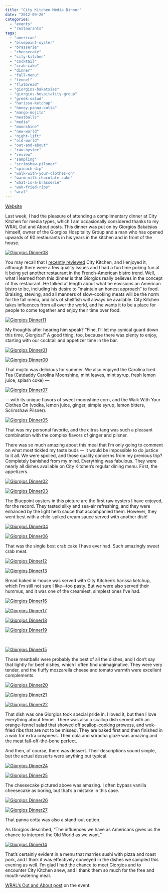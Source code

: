 ```yaml
---
title: "City Kitchen Media Dinner"
date: "2012-09-26"
categories:
  - "events"
  - "restaurants"
tags:
  - "american"
  - "bluepoint-oyster"
  - "brasserie"
  - "cheesecake"
  - "city-kitchen"
  - "cocktail"
  - "crab-cake"
  - "dinner"
  - "fall-menu"
  - "fennel"
  - "flatbread"
  - "giorgios-bakatsias"
  - "giorgios-hospitality-group"
  - "greek-salad"
  - "harissa-ketchup"
  - "honey-panna-cotta"
  - "mango-mojito"
  - "meatballs"
  - "media"
  - "moonshine"
  - "new-world"
  - "night-lift"
  - "old-world"
  - "out-and-about"
  - "raw-oyster"
  - "review"
  - "sampling"
  - "scrimshaw-pilsner"
  - "spinach-dip"
  - "walk-with-your-clothes-on"
  - "warm-milk-chocolate-cake"
  - "what-is-a-brasserie"
  - "wok-fried-ribs"
  - "wral"
---
```


[Website](http://citykitchenchapelhill.com/)

Last week, I had the pleasure of attending a complimentary dinner at City Kitchen for media types, which I am occasionally considered thanks to my WRAL Out and About posts. This dinner was put on by Giorgios Bakatsias himself, owner of the Giorgios Hospitality Group and a man who has opened upwards of 60 restaurants in his years in the kitchen and in front of the house.




<div class="caption">

[![](http://s3.amazonaws.com/thegourmez-wpmedia/2012/09/Giorgios-Dinner08.jpg "Giorgios Dinner08")](http://s3.amazonaws.com/thegourmez-wpmedia/2012/09/Giorgios-Dinner08.jpg)</div>


You may recall that I [recently reviewed](https://thegourmez.com/blog/2012-08-31-city-kitchen-chapel-hill/) City Kitchen, and I enjoyed it, although there were a few quality issues and I had a fun time poking fun at it being yet another restaurant in the French-American bistro trend. Well, what I learned from this dinner is that Giorgios really believes in the concept of this restaurant. He talked at length about what he envisions an American bistro to be, including his desire to “maintain an honest approach” to food. Braising, stewing, and all manners of slow-cooking meats will be the norm for the fall menu, and lots of shellfish will always be available. City Kitchen takes influences from all over the world, and he wants it to be a place for people to come together and enjoy their time over food.




<div class="caption">

[![](http://s3.amazonaws.com/thegourmez-wpmedia/2012/09/Giorgios-Dinner11.jpg "Giorgios Dinner11")](http://s3.amazonaws.com/thegourmez-wpmedia/2012/09/Giorgios-Dinner11.jpg)</div>


My thoughts after hearing him speak? “Fine, I’ll let my cynical guard down this time, Giorgios!” A good thing, too, because there was plenty to enjoy, starting with our cocktail and appetizer time in the bar.




<div class="caption">

[![](http://s3.amazonaws.com/thegourmez-wpmedia/2012/09/Giorgios-Dinner01.jpg "Giorgios Dinner01")](http://s3.amazonaws.com/thegourmez-wpmedia/2012/09/Giorgios-Dinner01.jpg)</div>





<div class="caption">

[![](http://s3.amazonaws.com/thegourmez-wpmedia/2012/09/Giorgios-Dinner00.jpg "Giorgios Dinner00")](http://s3.amazonaws.com/thegourmez-wpmedia/2012/09/Giorgios-Dinner00.jpg)</div>


That mojito was delicious for summer. We also enjoyed the Carolina Iced Tea (Catdaddy Carolina Moonshine, mint leaves, mint syrup, fresh lemon juice, splash coke) —

[![](http://s3.amazonaws.com/thegourmez-wpmedia/2012/09/Giorgios-Dinner07.jpg "Giorgios Dinner07")](http://s3.amazonaws.com/thegourmez-wpmedia/2012/09/Giorgios-Dinner07.jpg)

\-- with its unique flavors of sweet moonshine corn, and the Walk With Your Clothes On (vodka, lemon juice, ginger, simple syrup, lemon bitters, Scrimshaw Pilsner).

[![](http://s3.amazonaws.com/thegourmez-wpmedia/2012/09/Giorgios-Dinner05.jpg "Giorgios Dinner05")](http://s3.amazonaws.com/thegourmez-wpmedia/2012/09/Giorgios-Dinner05.jpg)

That was my personal favorite, and the citrus tang was such a pleasant combination with the complex flavors of ginger and pilsner.

There was so much amazing about this meal that I’m only going to comment on what most tickled my taste buds — it would be impossible to do justice to it all. We were spoiled, and those quality concerns from my previous trip? Completely banished from my mind. Everything was fabulous. They were nearly all dishes available on City Kitchen’s regular dining menu. First, the appetizers.




<div class="caption">

[![](http://s3.amazonaws.com/thegourmez-wpmedia/2012/09/Giorgios-Dinner02.jpg "Giorgios Dinner02")](http://s3.amazonaws.com/thegourmez-wpmedia/2012/09/Giorgios-Dinner02.jpg)</div>


[![](http://s3.amazonaws.com/thegourmez-wpmedia/2012/09/Giorgios-Dinner03.jpg "Giorgios Dinner03")](http://s3.amazonaws.com/thegourmez-wpmedia/2012/09/Giorgios-Dinner03.jpg)

The Bluepoint oysters in this picture are the first raw oysters I have enjoyed, for the record. They tasted silky and sea-air refreshing, and they were enhanced by the light herb sauce that accompanied them. However, they went best with a chile-spiked cream sauce served with another dish!




<div class="caption">

[![](http://s3.amazonaws.com/thegourmez-wpmedia/2012/09/Giorgios-Dinner04.jpg "Giorgios Dinner04")](http://s3.amazonaws.com/thegourmez-wpmedia/2012/09/Giorgios-Dinner04.jpg)</div>


[![](http://s3.amazonaws.com/thegourmez-wpmedia/2012/09/Giorgios-Dinner06.jpg "Giorgios Dinner06")](http://s3.amazonaws.com/thegourmez-wpmedia/2012/09/Giorgios-Dinner06.jpg)

That was the single best crab cake I have ever had. Such amazingly sweet crab meat.




<div class="caption">

[![](http://s3.amazonaws.com/thegourmez-wpmedia/2012/09/Giorgios-Dinner12.jpg "Giorgios Dinner12")](http://s3.amazonaws.com/thegourmez-wpmedia/2012/09/Giorgios-Dinner12.jpg)</div>


[![](http://s3.amazonaws.com/thegourmez-wpmedia/2012/09/Giorgios-Dinner13.jpg "Giorgios Dinner13")](http://s3.amazonaws.com/thegourmez-wpmedia/2012/09/Giorgios-Dinner13.jpg)

Bread baked in-house was served with City Kitchen’s harissa ketchup, which I’m still not sure I like--too pasty. But we were also served their hummus, and it was one of the creamiest, simplest ones I’ve had.




<div class="caption">

[![](http://s3.amazonaws.com/thegourmez-wpmedia/2012/09/Giorgios-Dinner16.jpg "Giorgios Dinner16")](http://s3.amazonaws.com/thegourmez-wpmedia/2012/09/Giorgios-Dinner16.jpg)</div>





<div class="caption">

[![](http://s3.amazonaws.com/thegourmez-wpmedia/2012/09/Giorgios-Dinner17.jpg "Giorgios Dinner17")](http://s3.amazonaws.com/thegourmez-wpmedia/2012/09/Giorgios-Dinner17.jpg)</div>





<div class="caption">

[![](http://s3.amazonaws.com/thegourmez-wpmedia/2012/09/Giorgios-Dinner18.jpg "Giorgios Dinner18")](http://s3.amazonaws.com/thegourmez-wpmedia/2012/09/Giorgios-Dinner18.jpg)</div>





<div class="caption">

[![](http://s3.amazonaws.com/thegourmez-wpmedia/2012/09/Giorgios-Dinner19.jpg "Giorgios Dinner19")](http://s3.amazonaws.com/thegourmez-wpmedia/2012/09/Giorgios-Dinner19.jpg)</div>


 




<div class="caption">

[![](http://s3.amazonaws.com/thegourmez-wpmedia/2012/09/Giorgios-Dinner15.jpg "Giorgios Dinner15")](http://s3.amazonaws.com/thegourmez-wpmedia/2012/09/Giorgios-Dinner15.jpg)</div>


Those meatballs were probably the best of all the dishes, and I don’t say that lightly for beef dishes, which I often find unimaginative. They were very tender, and the fluffy mozzarella cheese and tomato warmth were excellent complements.




<div class="caption">

[![](http://s3.amazonaws.com/thegourmez-wpmedia/2012/09/Giorgios-Dinner20.jpg "Giorgios Dinner20")](http://s3.amazonaws.com/thegourmez-wpmedia/2012/09/Giorgios-Dinner20.jpg)</div>





<div class="caption">

[![](http://s3.amazonaws.com/thegourmez-wpmedia/2012/09/Giorgios-Dinner21.jpg "Giorgios Dinner21")](http://s3.amazonaws.com/thegourmez-wpmedia/2012/09/Giorgios-Dinner21.jpg)</div>





<div class="caption">

[![](http://s3.amazonaws.com/thegourmez-wpmedia/2012/09/Giorgios-Dinner22.jpg "Giorgios Dinner22")](http://s3.amazonaws.com/thegourmez-wpmedia/2012/09/Giorgios-Dinner22.jpg)</div>


That dish was one Giorgios took special pride in. I loved it, but then I love everything about fennel. There was also a scallop dish served with an orange-fennel salad that showed off scallop-cooking prowess, and wok-fried ribs that are not to be missed. They are baked first and then finished in a wok for extra crispness. Their cola and sriracha glaze was amazing and the meat fall-off-the-bone perfect.

And then, of course, there was dessert. Their descriptions sound simple, but the actual desserts were anything but typical.




<div class="caption">

[![](http://s3.amazonaws.com/thegourmez-wpmedia/2012/09/Giorgios-Dinner24.jpg "Giorgios Dinner24")](http://s3.amazonaws.com/thegourmez-wpmedia/2012/09/Giorgios-Dinner24.jpg)</div>


[![](http://s3.amazonaws.com/thegourmez-wpmedia/2012/09/Giorgios-Dinner25.jpg "Giorgios Dinner25")](http://s3.amazonaws.com/thegourmez-wpmedia/2012/09/Giorgios-Dinner25.jpg)

The cheesecake pictured above was amazing. I often bypass vanilla cheesecake as boring, but that’s a mistake in this case.




<div class="caption">

[![](http://s3.amazonaws.com/thegourmez-wpmedia/2012/09/Giorgios-Dinner26.jpg "Giorgios Dinner26")](http://s3.amazonaws.com/thegourmez-wpmedia/2012/09/Giorgios-Dinner26.jpg)</div>





<div class="caption">

[![](http://s3.amazonaws.com/thegourmez-wpmedia/2012/09/Giorgios-Dinner27.jpg "Giorgios Dinner27")](http://s3.amazonaws.com/thegourmez-wpmedia/2012/09/Giorgios-Dinner27.jpg)</div>


That panna cotta was also a stand-out option.

As Giorgios described, “The influences we have as Americans gives us the chance to interpret the Old World as we want.”




<div class="caption">

[![](http://s3.amazonaws.com/thegourmez-wpmedia/2012/09/Giorgios-Dinner14.jpg "Giorgios Dinner14")](http://s3.amazonaws.com/thegourmez-wpmedia/2012/09/Giorgios-Dinner14.jpg)</div>


That’s certainly evident in a menu that marries sushi with pizza and roast pork, and I think it was effectively conveyed in the dishes we sampled this evening as well. I’m glad I had the chance to meet Giorgios and to encounter City Kitchen anew, and I thank them so much for the free and mouth-watering meal.

[WRAL’s Out and About post](http://www.wral.com/entertainment/out_and_about/blogpost/11575088/) on the event.